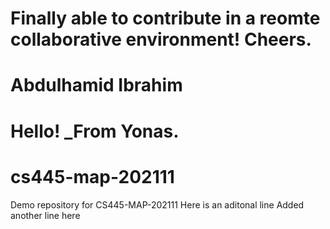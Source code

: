 # Finally able to contribute in a reomte collaborative environment! Cheers.
# Abdulhamid Ibrahim
# Hello! \_From Yonas.

# cs445-map-202111

Demo repository for CS445-MAP-202111
Here is an aditonal line
Added another line here
